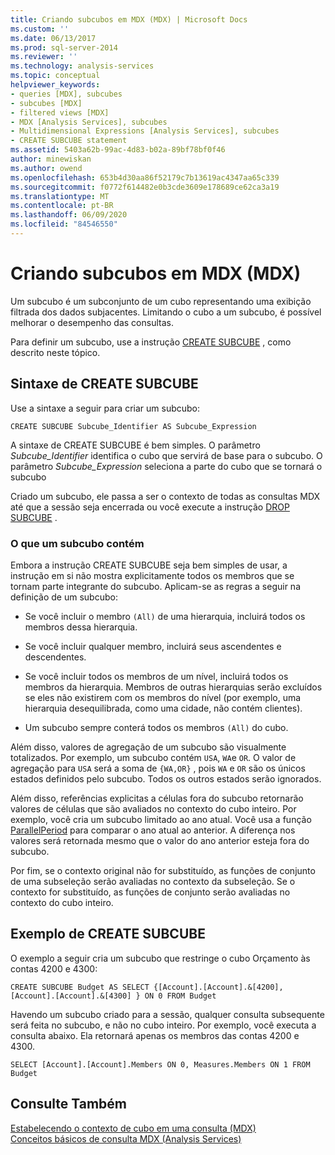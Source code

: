 ```yaml
---
title: Criando subcubos em MDX (MDX) | Microsoft Docs
ms.custom: ''
ms.date: 06/13/2017
ms.prod: sql-server-2014
ms.reviewer: ''
ms.technology: analysis-services
ms.topic: conceptual
helpviewer_keywords:
- queries [MDX], subcubes
- subcubes [MDX]
- filtered views [MDX]
- MDX [Analysis Services], subcubes
- Multidimensional Expressions [Analysis Services], subcubes
- CREATE SUBCUBE statement
ms.assetid: 5403a62b-99ac-4d83-b02a-89bf78bf0f46
author: minewiskan
ms.author: owend
ms.openlocfilehash: 653b4d30aa86f52179c7b13619ac4347aa65c339
ms.sourcegitcommit: f0772f614482e0b3cde3609e178689ce62ca3a19
ms.translationtype: MT
ms.contentlocale: pt-BR
ms.lasthandoff: 06/09/2020
ms.locfileid: "84546550"
---
```

# <a name="building-subcubes-in-mdx-mdx"></a>Criando subcubos em MDX (MDX)
  Um subcubo é um subconjunto de um cubo representando uma exibição filtrada dos dados subjacentes. Limitando o cubo a um subcubo, é possível melhorar o desempenho das consultas.  
  
 Para definir um subcubo, use a instrução [CREATE SUBCUBE](/sql/mdx/mdx-data-definition-create-subcube) , como descrito neste tópico.  
  
## <a name="create-subcube-syntax"></a>Sintaxe de CREATE SUBCUBE  
 Use a sintaxe a seguir para criar um subcubo:  
  
```  
CREATE SUBCUBE Subcube_Identifier AS Subcube_Expression  
```  
  
 A sintaxe de CREATE SUBCUBE é bem simples. O parâmetro *Subcube_Identifier* identifica o cubo que servirá de base para o subcubo. O parâmetro *Subcube_Expression* seleciona a parte do cubo que se tornará o subcubo  
  
 Criado um subcubo, ele passa a ser o contexto de todas as consultas MDX até que a sessão seja encerrada ou você execute a instrução [DROP SUBCUBE](/sql/mdx/mdx-data-definition-drop-subcube) .  
  
### <a name="what-a-subcube-contains"></a>O que um subcubo contém  
 Embora a instrução CREATE SUBCUBE seja bem simples de usar, a instrução em si não mostra explicitamente todos os membros que se tornam parte integrante do subcubo. Aplicam-se as regras a seguir na definição de um subcubo:  
  
-   Se você incluir o membro `(All)` de uma hierarquia, incluirá todos os membros dessa hierarquia.  
  
-   Se você incluir qualquer membro, incluirá seus ascendentes e descendentes.  
  
-   Se você incluir todos os membros de um nível, incluirá todos os membros da hierarquia. Membros de outras hierarquias serão excluídos se eles não existirem com os membros do nível (por exemplo, uma hierarquia desequilibrada, como uma cidade, não contém clientes).  
  
-   Um subcubo sempre conterá todos os membros `(All)` do cubo.  
  
 Além disso, valores de agregação de um subcubo são visualmente totalizados. Por exemplo, um subcubo contém `USA`, `WA`e `OR`. O valor de agregação para `USA` será a soma de `{WA,OR}` , pois `WA` e `OR` são os únicos estados definidos pelo subcubo. Todos os outros estados serão ignorados.  
  
 Além disso, referências explicitas a células fora do subcubo retornarão valores de células que são avaliados no contexto do cubo inteiro. Por exemplo, você cria um subcubo limitado ao ano atual. Você usa a função [ParallelPeriod](/sql/mdx/parallelperiod-mdx) para comparar o ano atual ao anterior. A diferença nos valores será retornada mesmo que o valor do ano anterior esteja fora do subcubo.  
  
 Por fim, se o contexto original não for substituído, as funções de conjunto de uma subseleção serão avaliadas no contexto da subseleção. Se o contexto for substituído, as funções de conjunto serão avaliadas no contexto do cubo inteiro.  
  
## <a name="create-subcube-example"></a>Exemplo de CREATE SUBCUBE  
 O exemplo a seguir cria um subcubo que restringe o cubo Orçamento às contas 4200 e 4300:  
  
 `CREATE SUBCUBE Budget AS SELECT {[Account].[Account].&[4200], [Account].[Account].&[4300] } ON 0 FROM Budget`  
  
 Havendo um subcubo criado para a sessão, qualquer consulta subsequente será feita no subcubo, e não no cubo inteiro. Por exemplo, você executa a consulta abaixo. Ela retornará apenas os membros das contas 4200 e 4300.  
  
 `SELECT [Account].[Account].Members ON 0, Measures.Members ON 1 FROM Budget`  
  
## <a name="see-also"></a>Consulte Também  
 [Estabelecendo o contexto de cubo em uma consulta &#40;MDX&#41;](establishing-cube-context-in-a-query-mdx.md)   
 [Conceitos básicos de consulta MDX &#40;Analysis Services&#41;](mdx-query-fundamentals-analysis-services.md)  
  
  
